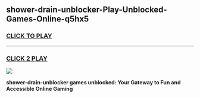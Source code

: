 
## shower-drain-unblocker-Play-Unblocked-Games-Online-q5hx5
<h3>
<a href="https://premium76.site?title=shower-drain-unblocker&ref=25A">CLICK TO PLAY</a></h3>
<hr>

<h3>
<a href="https://premium76.site?title=shower-drain-unblocker&ref=25A">CLICK 2 PLAY</a>
  
</h3>

<a href="https://premium76.site?title=shower-drain-unblocker&ref=25A"><img src="https://clearcache.store/games.png"></a>


**shower-drain-unblocker games unblocked: Your Gateway to Fun and Accessible Online Gaming**
